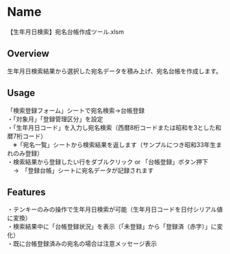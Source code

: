 # Name
【生年月日検索】宛名台帳作成ツール.xlsm
## Overview
生年月日検索結果から選択した宛名データを積み上げ、宛名台帳を作成します。
## Usage
「検索登録フォーム」シートで宛名検索→台帳登録  
・「対象月」「登録管理区分」を設定  
・「生年月日コード」を入力し宛名検索（西暦8桁コードまたは昭和を3とした和暦7桁コード）  
　※「宛名一覧」シートから検索結果を返します（サンプルにつき昭和33年生まれのみ登録）  
・検索結果から登録したい行をダブルクリック or 「台帳登録」ボタン押下  
　→　「登録台帳」シートに宛名データが記録されます
## Features
・テンキーのみの操作で生年月日検索が可能（生年月日コードを日付シリアル値に変換）  
・検索結果中に「台帳登録状況」を表示（「未登録」から「登録済（赤字）」に変化）  
・既に台帳登録済みの宛名の場合は注意メッセージ表示
